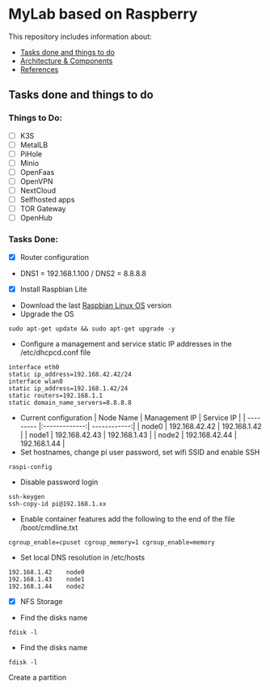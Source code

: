 # MyLab based on Raspberry

This repository includes information about:
* [Tasks done and things to do](README.md)
* [Architecture & Components](/architecture.md)
* [References](/references.md)

## Tasks done and things to do

### Things to Do:

- [ ] K3S
- [ ] MetalLB
- [ ] PiHole
- [ ] Minio
- [ ] OpenFaas
- [ ] OpenVPN
- [ ] NextCloud
- [ ] Selfhosted apps
- [ ] TOR Gateway
- [ ] OpenHub

### Tasks Done:

- [x] Router configuration
* DNS1 = 192.168.1.100 / DNS2 = 8.8.8.8

- [x] Install Raspbian Lite
* Download the last [Raspbian Linux OS](https://www.raspberrypi.org/downloads/raspbian/) version
* Upgrade the OS
```shell
sudo apt-get update && sudo apt-get upgrade -y
```
* Configure a management and service static IP addresses in the /etc/dhcpcd.conf file
```shell
interface eth0
static ip_address=192.168.42.42/24
interface wlan0
static ip_address=192.168.1.42/24
static routers=192.168.1.1
static domain_name_servers=8.8.8.8
```
* Current configuration
| Node Name | Management IP |  Service IP  |
| --------- |:-------------:| ------------:|
|   node0   | 192.168.42.42 | 192.168.1.42 |
|   node1   | 192.168.42.43 | 192.168.1.43 |
|   node2   | 192.168.42.44 | 192.168.1.44 |
* Set hostnames, change pi user password, set wifi SSID and enable SSH
```shell
raspi-config
```
* Disable password login 
```shell
ssh-keygen
ssh-copy-id pi@192.168.1.xx
```
* Enable container features add the following to the end of the file /boot/cmdline.txt
```shell
cgroup_enable=cpuset cgroup_memory=1 cgroup_enable=memory
```
* Set local DNS resolution in /etc/hosts
```shell
192.168.1.42	node0
192.168.1.43	node1
192.168.1.44	node2
```

- [x] NFS Storage

* Find the disks name
```shell
fdisk -l
```

* Find the disks name
```shell
fdisk -l
```

Create a partition